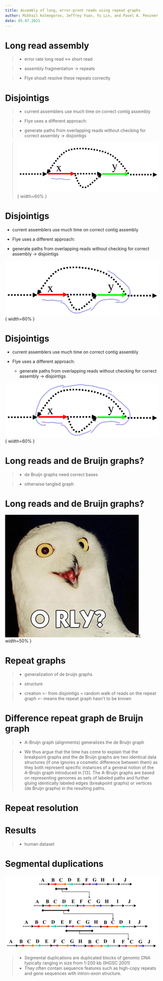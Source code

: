 ```yaml
---
title: Assembly of long, error-pront reads using repeat graphs
author: Mikhail Kolmogorov, Jeffrey Yuan, Yu Lin, and Pavel A. Pevzner
date: 05.07.2021
---
```


# Long read assembly

>- error rate long read <-> short read

>- assembly fragmentation -> repeats

>- Flye shoult resolve these repeats correctly

# Disjointigs

>- current assemblers use much time on correct contig assembly

>- Flye uses a different approach:

>- generate paths from overlapping reads without checking for correct assembly -> disjointigs

>![](presentation/images/repeat_graph_1.png){ width=60% }

# Disjointigs

- current assemblers use much time on correct contig assembly

- Flye uses a different approach:

- generate paths from overlapping reads without checking for correct assembly -> disjointigs

![](presentation/images/repeat_graph_2.png){ width=60% }

# Disjointigs

- current assemblers use much time on correct contig assembly

- Flye uses a different approach:
    - generate paths from overlapping reads without checking for correct assembly -> disjointigs

![](presentation/images/repeat_graph_3.png){ width=60% }



# Long reads and de Bruijn graphs? 

>- de Bruijn graphs need correct bases

>- otherwise tangled graph

# Long reads and de Bruijn graphs? 

![](presentation/images/orly-owl.jpg){ width=50% }

# Repeat graphs

>- generalization of de bruijn graphs

>- structure

>- creation
    >- from disjointigs = random walk of reads on the repeat graph 
    >- means the repeat graph hasn't to be known

# Difference repeat graph de Bruijn graph

>- A-Bruijn graph (alignments) generalizes the de Bruijn graph

>- We thus argue that the time has come to explain that the breakpoint graphs and the de Bruijn graphs are two identical data structures (if one ignores a cosmetic difference between them) as they both represent specific instances of a general notion of the A-Bruijn graph introduced in [13]. The A-Bruijn graphs are based on representing genomes as sets of labeled paths and further gluing identically labeled edges (breakpoint graphs) or vertices (de Bruijn graphs) in the resulting paths.

# Repeat resolution

# Results

>- human dataset

# Segmental duplications

![](presentation/images/SDs.png)

>- Segmental duplications are duplicated blocks of genomic DNA typically ranging in size from 1-200 kb (IHGSC 2001)
>- They often contain sequence features such as high-copy repeats and gene sequences with intron-exon structure. 